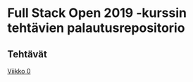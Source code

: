 # Full Stack Open 2019 -kurssin tehtävien palautusrepositorio

## Tehtävät

[Viikko 0](https://github.com/skoskipaa/fullstackopen2019/tree/master/osa0)
